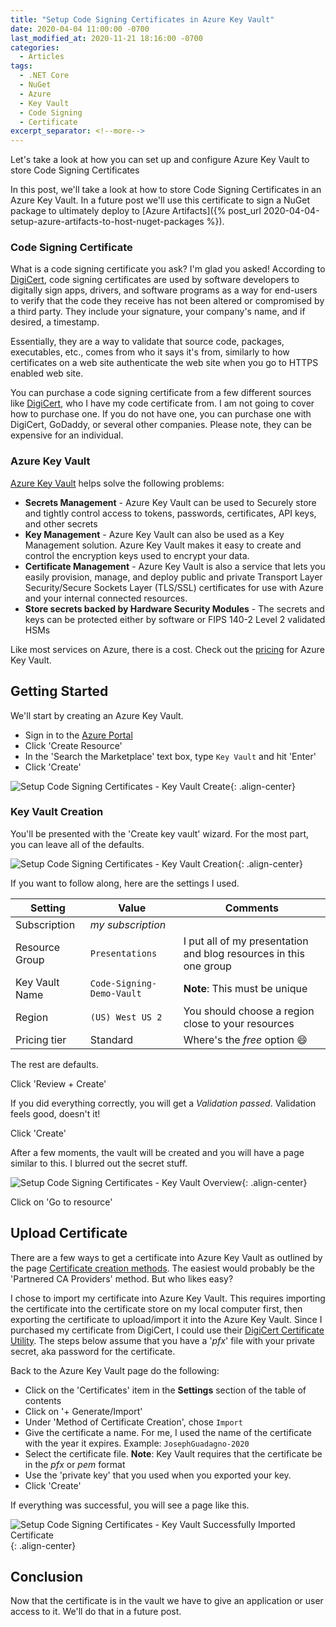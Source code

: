 ```yaml
---
title: "Setup Code Signing Certificates in Azure Key Vault"
date: 2020-04-04 11:00:00 -0700
last_modified_at: 2020-11-21 18:16:00 -0700
categories:
  - Articles
tags:
  - .NET Core
  - NuGet
  - Azure
  - Key Vault
  - Code Signing
  - Certificate
excerpt_separator: <!--more-->
---
```

Let's take a look at how you can set up and configure Azure Key Vault to store Code Signing Certificates
<!--more-->

In this post, we'll take a look at how to store Code Signing Certificates in an Azure Key Vault.  In a future post we'll use this certificate to sign a NuGet package to ultimately deploy to [Azure Artifacts]({% post_url 2020-04-04-setup-azure-artifacts-to-host-nuget-packages %}).

### Code Signing Certificate

What is a code signing certificate you ask? I'm glad you asked! According to [DigiCert](https://digicert.com/code-signing/), code signing certificates are used by software developers to digitally sign apps, drivers, and software programs as a way for end-users to verify that the code they receive has not been altered or compromised by a third party. They include your signature, your company's name, and if desired, a timestamp.

Essentially, they are a way to validate that source code, packages, executables, etc., comes from who it says it's from, similarly to how certificates on a web site authenticate the web site when you go to HTTPS enabled web site.

You can purchase a code signing certificate from a few different sources like [DigiCert](https://digicert.com/code-signing/), who I have my code certificate from.  I am not going to cover how to purchase one.  If you do not have one, you can purchase one with DigiCert, GoDaddy, or several other companies.  Please note, they can be expensive for an individual.

### Azure Key Vault

[Azure Key Vault](https://docs.microsoft.com/en-us/azure/key-vault/key-vault-overview) helps solve the following problems:

* **Secrets Management** - Azure Key Vault can be used to Securely store and tightly control access to tokens, passwords, certificates, API keys, and other secrets
* **Key Management** - Azure Key Vault can also be used as a Key Management solution. Azure Key Vault makes it easy to create and control the encryption keys used to encrypt your data.
* **Certificate Management** - Azure Key Vault is also a service that lets you easily provision, manage, and deploy public and private Transport Layer Security/Secure Sockets Layer (TLS/SSL) certificates for use with Azure and your internal connected resources.
* **Store secrets backed by Hardware Security Modules** - The secrets and keys can be protected either by software or FIPS 140-2 Level 2 validated HSMs

Like most services on Azure, there is a cost.  Check out the [pricing](https://azure.microsoft.com/en-us/pricing/details/key-vault/?WT.mc_id=AZ-MVP-4024623) for Azure Key Vault.

## Getting Started

We'll start by creating an Azure Key Vault.

* Sign in to the [Azure Portal](https://portal.azure.com#home)
* Click 'Create Resource'
* In the 'Search the Marketplace' text box, type `Key Vault` and hit 'Enter'
* Click 'Create'

![Setup Code Signing Certificates - Key Vault Create](/assets/images/posts/code-sign-key-vault-create.png){: .align-center}

### Key Vault Creation

You'll be presented with the 'Create key vault' wizard.  For the most part, you can leave all of the defaults.

![Setup Code Signing Certificates - Key Vault Creation](/assets/images/posts/code-sign-key-vault-creation.png){: .align-center}

If you want to follow along, here are the settings I used.

| Setting | Value | Comments |
| --- | --- | --- |
| Subscription | *my subscription* | |
| Resource Group | `Presentations` | I put all of my presentation and blog resources in this one group |
| Key Vault Name | `Code-Signing-Demo-Vault` | **Note**: This must be unique |
| Region | `(US) West US 2` | You should choose a region close to your resources |
| Pricing tier | Standard | Where's the *free* option :smile: |

The rest are defaults.

Click 'Review + Create'

If you did everything correctly, you will get a *Validation passed*.  Validation feels good, doesn't it!

Click 'Create'

After a few moments, the vault will be created and you will have a page similar to this.  I blurred out the secret stuff.

![Setup Code Signing Certificates - Key Vault Overview](/assets/images/posts/code-sign-key-vault-overview.png){: .align-center}

Click on 'Go to resource'

## Upload Certificate

There are a few ways to get a certificate into Azure Key Vault as outlined by the page [Certificate creation methods](https://docs.microsoft.com/en-us/azure/key-vault/create-certificate).  The easiest would probably be the 'Partnered CA Providers' method.  But who likes easy?

I chose to import my certificate into Azure Key Vault. This requires importing the certificate into the certificate store on my local computer first, then exporting the certificate to upload/import it into the Azure Key Vault. Since I purchased my certificate from DigiCert, I could use their [DigiCert Certificate Utility](https://www.digicert.com/kb/code-signing/import-export-authenticode-code-signing-certificates.htm). The steps below assume that you have a '*pfx*' file with your private secret, aka password for the certificate.

Back to the Azure Key Vault page do the following:

* Click on the 'Certificates' item in the **Settings** section of the table of contents
* Click on '+ Generate/Import'
* Under 'Method of Certificate Creation', chose `Import`
* Give the certificate a name.  For me, I used the name of the certificate with the year it expires.  Example: `JosephGuadagno-2020`
* Select the certificate file. **Note**: Key Vault requires that the certificate be in the *pfx* or *pem* format
* Use the 'private key' that you used when you exported your key.
* Click 'Create'

If everything was successful, you will see a page like this.

![Setup Code Signing Certificates - Key Vault Successfully Imported Certificate](/assets/images/posts/code-sign-key-vault-certificate-import-success.png){: .align-center}

## Conclusion

Now that the certificate is in the vault we have to give an application or user access to it.  We'll do that in a future post.
